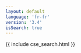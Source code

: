 ```yaml
---
layout: default
language: 'fr-fr'
version: '3.4'
isSearch: true
---
```

{{ include cse_search.html }}
